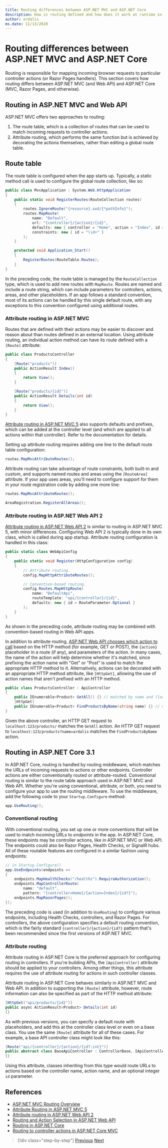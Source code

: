 ```yaml
---
title: Routing differences between ASP.NET MVC and ASP.NET Core
description: How is routing defined and how does it work at runtime in ASP.NET MVC? How does routing differ in ASP.NET Core apps?
author: ardalis
ms.date: 11/13/2020
---
```


# Routing differences between ASP.NET MVC and ASP.NET Core

Routing is responsible for mapping incoming browser requests to particular controller actions (or Razor Pages handlers). This section covers how routing differs between ASP.NET MVC (and Web API) and ASP.NET Core (MVC, Razor Pages, and otherwise).

## Routing in ASP.NET MVC and Web API

ASP.NET MVC offers two approaches to routing:

1. The route table, which is a collection of routes that can be used to match incoming requests to controller actions.
1. Attribute routing, which performs the same function but is achieved by decorating the actions themselves, rather than editing a global route table.

## Route table

The route table is configured when the app starts up. Typically, a static method call is used to configure the global route collection, like so:

```csharp
public class MvcApplication : System.Web.HttpApplication
{
    public static void RegisterRoutes(RouteCollection routes)
    {
        routes.IgnoreRoute("{resource}.axd/{*pathInfo}");
        routes.MapRoute(
            name: "Default",
            url: "{controller}/{action}/{id}",
            defaults: new { controller = "Home", action = "Index", id = "" },
            constraints: new { id = "\\d+" }
        );
    }

    protected void Application_Start()
    {
        RegisterRoutes(RouteTable.Routes);
    }
}
```

In the preceding code, the route table is managed by the `RouteCollection` type, which is used to add new routes with `MapRoute`. Routes are named and include a route string, which can include parameters for controllers, actions, areas, and other placeholders. If an app follows a standard convention, most of its actions can be handled by this single default route, with any exceptions to this convention configured using additional routes.

### Attribute routing in ASP.NET MVC

Routes that are defined with their actions may be easier to discover and reason about than routes defined in an external location. Using attribute routing, an individual action method can have its route defined with a `[Route]` attribute:

```csharp
public class ProductsController
{
    [Route("products")]
    public ActionResult Index()
    {
        return View();
    }

    [Route("products/{id}")]
    public ActionResult Details(int id)
    {
        return View();
    }
}
```

[Attribute routing in ASP.NET MVC 5](https://devblogs.microsoft.com/aspnet/attribute-routing-in-asp-net-mvc-5/) also supports defaults and prefixes, which can be added at the controller level (and which are applied to all actions within that controller). Refer to the documentation for details.

Setting up attribute routing requires adding one line to the default route table configuration:

```csharp
routes.MapMvcAttributeRoutes();
```

Attribute routing can take advantage of route constraints, both built-in and custom, and supports named routes and areas using the `[RouteArea]` attribute. If your app uses areas, you'll need to configure support for them in your route registration code by adding one more line:

```csharp
routes.MapMvcAttributeRoutes();

AreaRegistration.RegisterAllAreas();
```

### Attribute routing in ASP.NET Web API 2

[Attribute routing in ASP.NET Web API 2](https://docs.microsoft.com/aspnet/web-api/overview/web-api-routing-and-actions/attribute-routing-in-web-api-2) is similar to routing in ASP.NET MVC 5, with minor differences. Configuring Web API 2 is typically done in its own class, which is called during app startup. Attribute routing configuration is handled in this class:

```csharp
public static class WebApiConfig
{
    public static void Register(HttpConfiguration config)
    {
        // Attribute routing.
        config.MapHttpAttributeRoutes();

        // Convention-based routing.
        config.Routes.MapHttpRoute(
            name: "DefaultApi",
            routeTemplate: "api/{controller}/{id}",
            defaults: new { id = RouteParameter.Optional }
        );
    }
}
```

As shown in the preceding code, attribute routing may be combined with convention-based routing in Web API apps.

In addition to attribute routing, [ASP.NET Web API chooses which action to call](https://docs.microsoft.com/aspnet/web-api/overview/web-api-routing-and-actions/routing-and-action-selection) based on the HTTP method (for example, GET or POST), the `{action}` placeholder in a route (if any), and parameters of the action. In many cases, the name of the action will help determine whether it's matched, since prefixing the action name with "Get" or "Post" is used to match the appropriate HTTP method to it. Alternatively, actions can be decorated with an appropriate HTTP method attribute, like `[HttpGet]`, allowing the use of action names that aren't prefixed with an HTTP method.

```csharp
public class ProductsController : ApiController
{
    public IEnumerable<Product> GetAll() {} // matched by name and (lack of) parameters
    [HttpGet]
    public IEnumerable<Product> FindProductsByName(string name) {} // matched by GET and string parameter
}
```

Given the above controller, an HTTP GET request to `localhost:123/products/` matches the `GetAll` action. An HTTP GET request to `localhost:123/products?name=ardalis` matches the `FindProductsByName` action.

## Routing in ASP.NET Core 3.1

In ASP.NET Core, routing is handled by routing middleware, which matches the URLs of incoming requests to actions or other endpoints. Controller actions are either conventionally routed or attribute-routed. Conventional routing is similar to the route table approach used in ASP.NET MVC and Web API. Whether you're using conventional, attribute, or both, you need to configure your app to use the routing middleware. To use the middleware, add the following code to your `Startup.Configure` method:

```csharp
app.UseRouting();
```

### Conventional routing

With conventional routing, you set up one or more conventions that will be used to match incoming URLs to *endpoints* in the app. In ASP.NET Core, these endpoints may be controller actions, like in ASP.NET MVC or Web API. The endpoints could also be Razor Pages, Health Checks, or SignalR hubs. All of these routable features are configured in a similar fashion using endpoints:

```csharp
// in Startup.Configure()
app.UseEndpoints(endpoints =>
{
    endpoints.MapHealthChecks("/healthz").RequireAuthorization();
    endpoints.MapControllerRoute(
        name: "default",
        pattern: "{controller=Home}/{action=Index}/{id?}");
    endpoints.MapRazorPages();
});
```

The preceding code is used (in addition to `UseRouting`) to configure various endpoints, including Health Checks, controllers, and Razor Pages. For controllers, the above configuration specifies a default routing convention, which is the fairly standard `{controller}/{action}/{id?}` pattern that's been recommended since the first versions of ASP.NET MVC.

### Attribute routing

Attribute routing in ASP.NET Core is the preferred approach for configuring routing in controllers. If you're building APIs, the `[ApiController]` attribute should be applied to your controllers. Among other things, this attribute requires the use of attribute routing for actions in such controller classes.

Attribute routing in ASP.NET Core behaves similarly in ASP.NET MVC and Web API. In addition to supporting the `[Route]` attribute, however, route information can also be specified as part of the HTTP method attribute:

```csharp
[HttpGet("api/products/{id}")]
public async ActionResult<Product> Details(int id)
{}
```

As with previous versions, you can specify a default route with placeholders, and add this at the controller class level or even on a base class. You use the same `[Route]` attribute for all of these cases. For example, a base API controller class might look like this:

```csharp
[Route("api/{controller}/{action}/{id?:int}")]
public abstract class BaseApiController : ControllerBase, IApiController
{}
```

Using this attribute, classes inheriting from this type would route URLs to actions based on the controller name, action name, and an optional integer `id` parameter.

## References

- [ASP.NET MVC Routing Overview](https://docs.microsoft.com/aspnet/mvc/overview/older-versions-1/controllers-and-routing/asp-net-mvc-routing-overview-cs)
- [Attribute Routing in ASP.NET MVC 5](https://devblogs.microsoft.com/aspnet/attribute-routing-in-asp-net-mvc-5/)
- [Attribute routing in ASP.NET Web API 2](https://docs.microsoft.com/aspnet/web-api/overview/web-api-routing-and-actions/attribute-routing-in-web-api-2)
- [Routing and Action Selection in ASP.NET Web API](https://docs.microsoft.com/aspnet/web-api/overview/web-api-routing-and-actions/routing-and-action-selection)
- [Routing in ASP.NET Core](https://docs.microsoft.com/aspnet/core/fundamentals/routing)
- [Routing to controller actions in ASP.NET Core MVC](https://docs.microsoft.com/aspnet/core/mvc/controllers/routing)

>[!div class="step-by-step"]
>[Previous](configuration-differences.md)
>[Next](comparing-razor-pages-aspnet-mvc.md)
